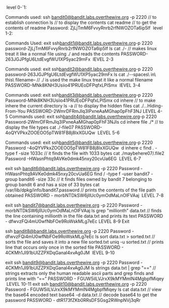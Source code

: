 ‭ level 0-`1:‬

‭Commands used:‬
‭ssh bandit0@bandit.labs.overthewire.org -p 2220 // to establish connection‬
‭ls // to display the contents‬
‭cat readme // to get the contents of readme‬
‭Password: ZjLjTmM6FvvyRnrb2rfNWOZOTa6ip5If‬
‭ level 1-2:‬

‭Commands Used:‬
‭exit‬
‭ssh‬‭bandit1@bandit.labs.overthewire.org‬‭-p 2220‬
‭password-ZjLjTmM6FvvyRnrb2rfNWOZOTa6ip5If‬
‭ls‬
‭cat ./- // makes linux treat it like a normal file using ./ and reads the contents‬
‭PASSWORD- 263JGJPfgU6LtdEvgfWU1XP5yac29mFx‬
‭ lEVEL 2-3‬

‭Commands used:‬
‭exit‬
‭ssh‬‭bandit2@bandit.labs.overthewire.org‬‭-p 2220‬
‭password-263JGJPfgU6LtdEvgfWU1XP5yac29mFx‬
‭ls‬
‭cat ./--spaces\ in\ this\ filename– // ./ is used the make linux treat it like a normal filename‬
‭PASSWORD-MNk8KNH3Usiio41PRUEoDFPqfxLPlSmx‬
‭ lEVEL 3-4‬

‭Commands used:‬
‭exit‬
‭ssh‬‭bandit3@bandit.labs.overthewire.org‬‭-p 2220‬
‭Password-MNk8KNH3Usiio41PRUEoDFPqfxLPlSmx‬
‭cd inhere // to make inhere the current directory‬
‭ls -a // to display the hidden files‬
‭cat ./...Hiding-From-You‬
‭PASSWORD-2WmrDFRmJIq3IPxneAaMGhap0pFhF3NJ‬
‭LEVEL 4-5‬
‭Commands used:‬
‭exit‬
‭ssh‬‭bandit4@bandit.labs.overthewire.org‬‭-p 2220‬
‭Password-2WmrDFRmJIq3IPxneAaMGhap0pFhF3NJ‬l‭s‬
‭cd inhere‬
‭file ./* // to display the file types‬
‭cat ./-file07‬
‭PASSWORD-4oQYVPkxZOOEOO5pTW81FB8j8lxXGUQw‬
‭ LEVEL 5-6‬

‭Commands used:‬
‭exit‬
‭ssh‬‭bandit5@bandit.labs.overthewire.org‬‭-p 2220‬
‭Password -4oQYVPkxZOOEOO5pTW81FB8j8lxXGUQw‬
‭ d inhere‬
c
‭find . -type f -size 1033c // it finds the file with 1033 bytes‬
‭cat ./maybehere07/.file2‬
‭Password -HWasnPhtq9AVKe0dmk45nxy20cvUa6EG‬
‭ LEVEL 6-7‬

‭exit‬
‭ssh bandit6@bandit.labs.overthewire.org -p 2220‬
‭Password - HWasnPhtq9AVKe0dmk45nxy20cvUa6EG‬
f‭ind / -type f -user bandit7 -group bandit6 -size 33c // it finds files owned by bandit 7 belonging‬
‭to group bandit 6 and has a size of 33 bytes‬
‭cat /var/lib/dpkg/info/bandit7.password // prints the contents of the file path obtained‬
‭PASSWORD - morbNTDkSW6jIlUc0ymOdMaLnOlFVAaj‬
‭ LEVEL 7-8‬

‭exit‬
‭ssh bandit7@bandit.labs.overthewire.org -p 2220‬
‭Password - morbNTDkSW6jIlUc0ymOdMaLnOlFVAaj‬
l‭s‬
‭grep "millionth" data.txt // finds the line containing millionth in the file data.txt and prints its text‬
‭PASSWORD - dfwvzFQi4mU0wfNbFOe9RoWskMLg7eEc‬
‭LEVEL 8-9‬‭ 
Exit‬

‭ssh bandit8@bandit.labs.overthewire.org -p 2220‬
‭Password - dfwvzFQi4mU0wfNbFOe9RoWskMLg7eEc‬
l‭s‬
‭sort data.txt > sorted.txt // sorts the file and saves it into a new file sorted.txt‬
‭uniq -u sorted.txt // prints line that occurs only once in the sorted file‬
‭PASSWORD - 4CKMh1JI91bUIZZPXDqGanal4xvAg0JM‬
‭ lEVEL 9-10‬

‭exit‬
‭ssh bandit9@bandit.labs.overthewire.org -p 2220‬
‭Password - 4CKMh1JI91bUIZZPXDqGanal4xvAg0JM‬
l‭s‬
‭strings data.txt | grep "==" // strings extracts only the human readable ascii parts and grep finds‬
‭and prints line with “==”‬
‭PASSWORD - FGUW5ilLVJrxX9kMYMmlN4MgbpfMiqey‬
‭ LEVEL 10-11‬
‭exit‬
‭ssh bandit10@bandit.labs.overthewire.org -p 2220‬
‭Password - FGUW5ilLVJrxX9kMYMmlN4MgbpfMiqey‬
l‭s‬
‭cat data.txt
// view the base64 encoded text‬
‭base64 -d data.txt // decode base64 to get the password‬
‭PASSWORD - dtR173fZKb0RRsDFSGsg2RWnpNVj3qRr‬
